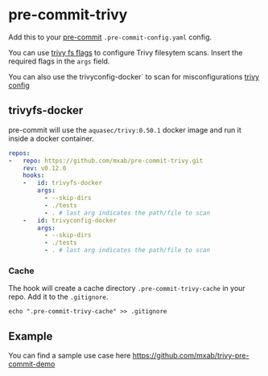 # pre-commit-trivy

Add this to your [pre-commit](https://pre-commit.com/) `.pre-commit-config.yaml` config.

You can use [trivy fs flags](https://aquasecurity.github.io/trivy/v0.50/docs/target/filesystem/) to configure Trivy filesytem scans.
Insert the required flags in the `args` field.

You can also use the trivyconfig-docker` to scan for misconfigurations [trivy config](https://aquasecurity.github.io/trivy/v0.49/docs/scanner/misconfiguration/)

## trivyfs-docker
pre-commit will use the `aquasec/trivy:0.50.1` docker image and run it inside a docker container.

```yaml
repos:
-   repo: https://github.com/mxab/pre-commit-trivy.git
    rev: v0.12.0
    hooks:
    -   id: trivyfs-docker
        args:
          - --skip-dirs
          - ./tests
          - . # last arg indicates the path/file to scan
    -   id: trivyconfig-docker
        args:
          - --skip-dirs
          - ./tests
          - . # last arg indicates the path/file to scan
```
### Cache
The hook will create a cache directory `.pre-commit-trivy-cache` in your repo. Add it to the `.gitignore`.

```
echo ".pre-commit-trivy-cache" >> .gitignore
```

## Example

You can find a sample use case here https://github.com/mxab/trivy-pre-commit-demo
